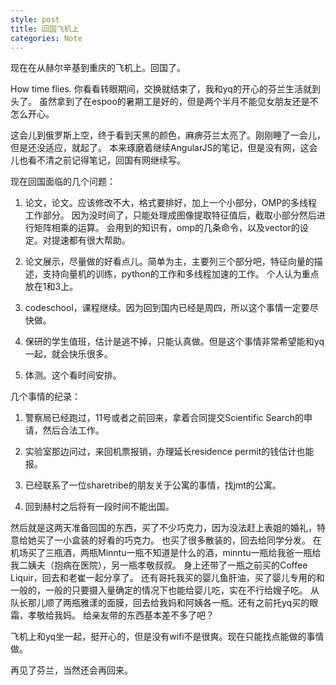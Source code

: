 ```yaml
---
style: post
title: 回国飞机上
categories: Note
---
```

现在在从赫尔辛基到重庆的飞机上。回国了。

How time flies. 你看看转眼期间，交换就结束了，我和yq的开心的芬兰生活就到头了。
虽然拿到了在espoo的暑期工是好的，但是两个半月不能见女朋友还是不怎么开心。

这会儿到俄罗斯上空，终于看到天黑的颜色，麻痹芬兰太亮了。刚刚睡了一会儿，但是还没适应，就起了。
本来琢磨着继续AngularJS的笔记，但是没有网，这会儿也看不清之前记得笔记，回国有网继续写。

现在回国面临的几个问题：

1. 论文，论文。应该修改不大，格式要排好，加上一个小部分，OMP的多线程工作部分。
因为没时间了，只能处理成图像提取特征值后，截取小部分然后进行矩阵相乘的运算。
会用到的知识有，omp的几条命令，以及vector的设定。对提速都有很大帮助。

2. 论文展示，尽量做的好看点儿。简单为主，主要列三个部分吧，特征向量的描述，支持向量机的训练，python的工作和多线程加速的工作。
个人认为重点放在1和3上。

3. codeschool，课程继续。因为回到国内已经是周四，所以这个事情一定要尽快做。

4. 保研的学生值班，估计是逃不掉，只能认真做。但是这个事情非常希望能和yq一起，就会快乐很多。

5. 体测。这个看时间安排。

几个事情的纪录：

1. 警察局已经跑过，11号或者之前回来，拿着合同提交Scientific Search的申请，然后合法工作。

2. 实验室那边问过，来回机票报销，办理延长residence permit的钱估计也能报。

3. 已经联系了一位sharetribe的朋友关于公寓的事情，找jmt的公寓。

4. 回到赫村之后将有一段时间不能出国。

然后就是这两天准备回国的东西，买了不少巧克力，因为没法赶上表姐的婚礼，特意给她买了一小盒装的好看的巧克力。
也买了很多散装的，回去给同学分发。
在机场买了三瓶酒，两瓶Minntu一瓶不知道是什么的酒，minntu一瓶给我爸一瓶给我二姨夫（抱病在医院），另一瓶孝敬叔叔。
身上还带了一瓶之前买的Coffee Liquir，回去和老崔一起分享了。
还有哥托我买的婴儿鱼肝油，买了婴儿专用的和一般的，一般的只要摄入量确定的情况下也能给婴儿吃，实在不行给嫂子吃。
从队长那儿顺了两瓶雅漾的面膜，回去给我妈和阿姨各一瓶。还有之前托yq买的眼霜，孝敬给我妈。
给亲友带的东西基本差不多了吧？

飞机上和yq坐一起，挺开心的，但是没有wifi不是很爽。现在只能找点能做的事情做。

再见了芬兰，当然还会再回来。
